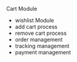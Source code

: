 Cart Module
*  wishlist Module
*  add cart process
*  remove cart process
*  order management
*  tracking management
*  payment management